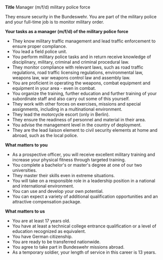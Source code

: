 **Title**
Manager (m/f/d) military police force

They ensure security in the Bundeswehr. You are part of the military police and your full-time job is to monitor military order.

**Your tasks as a manager (m/f/d) of the military police force**

-	They know military traffic management and lead traffic enforcement to ensure proper compliance.
-	You lead a field police unit.
-	You perform military police tasks and in return receive knowledge of disciplinary, military, criminal and criminal procedural law.
-	They monitor compliance with relevant laws, such as road traffic regulations, road traffic licensing regulations, environmental law, weapons law, war weapons control law and assembly law.
-	You are proficient in operating the weapons, combat equipment and equipment in your area - even in combat.
-	You organize the training, further education and further training of your subordinate staff and also carry out some of this yourself.
-	They work with other forces on exercises, missions and special assignments, including in a multinational environment.
-	They lead the motorcycle escort (only in Berlin).
-	They ensure the readiness of personnel and material in their area.
-	You advise the management level in the country of deployment.
-	They are the lead liaison element to civil security elements at home and abroad, such as the local police.

**What matters to you**

-	As a prospective officer, you will receive excellent military training and increase your physical fitness through targeted training.
-	You complete a bachelor's or master's degree at one of our two universities.
-	They master their skills even in extreme situations.
-	You will take on a responsible role in a leadership position in a national and international environment.
-	You can use and develop your own potential.
-	You can expect a variety of additional qualification opportunities and an attractive compensation package.

**What matters to us**

-	You are at least 17 years old.
-	You have at least a technical college entrance qualification or a level of education recognized as equivalent.
-	You have German citizenship.
-	You are ready to be transferred nationwide.
-	You agree to take part in Bundeswehr missions abroad.
-	As a temporary soldier, your length of service in this career is 13 years.
